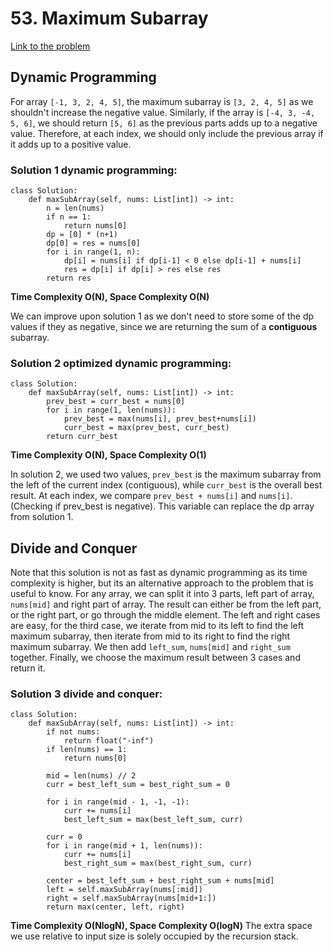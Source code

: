 # 53. Maximum Subarray
[Link to the problem](https://leetcode.com/problems/maximum-subarray/)

## Dynamic Programming

For array `[-1, 3, 2, 4, 5]`, the maximum subarray is `[3, 2, 4, 5]` as we shouldn't increase the negative value.
Similarly, if the array is `[-4, 3, -4, 5, 6]`, we should return `[5, 6]` as the previous parts adds up to a negative value.
Therefore, at each index, we should only include the previous array if it adds up to a positive value.

### Solution 1 dynamic programming:
```
class Solution:
    def maxSubArray(self, nums: List[int]) -> int:
        n = len(nums)
        if n == 1:
            return nums[0]
        dp = [0] * (n+1)
        dp[0] = res = nums[0]
        for i in range(1, n):
            dp[i] = nums[i] if dp[i-1] < 0 else dp[i-1] + nums[i]
            res = dp[i] if dp[i] > res else res
        return res
```
**Time Complexity O(N), Space Complexity O(N)**

We can improve upon solution 1 as we don't need to store some of the dp values if they as negative, since we are returning the sum of a **contiguous** subarray. 

### Solution 2 optimized dynamic programming:
```
class Solution:
    def maxSubArray(self, nums: List[int]) -> int:
        prev_best = curr_best = nums[0]
        for i in range(1, len(nums)):
            prev_best = max(nums[i], prev_best+nums[i])
            curr_best = max(prev_best, curr_best)
        return curr_best
```
**Time Complexity O(N), Space Complexity O(1)**

In solution 2, we used two values, `prev_best` is the maximum subarray from the left of the current index (contiguous), while `curr_best` is the overall best result. 
At each index, we compare `prev_best + nums[i]` and `nums[i]`. (Checking if prev_best is negative). This variable can replace the dp array from solution 1.

## Divide and Conquer

Note that this solution is not as fast as dynamic programming as  its time complexity is higher, but its an alternative approach to the problem that is useful to know.
For any array, we can split it into 3 parts, left part of array, `nums[mid]` and right part of array. The result can either be from the left part, or the right part, or go through the middle element.
The left and right cases are easy, for the third case, we iterate from mid to its left to find the left maximum subarray, then iterate from mid to its right to find the right maximum subarray.
We then add `left_sum`, `nums[mid]` and `right_sum` together. Finally, we choose the maximum result between 3 cases and return it.

### Solution 3 divide and conquer:
```
class Solution:
    def maxSubArray(self, nums: List[int]) -> int:
        if not nums:
            return float("-inf")
        if len(nums) == 1:
            return nums[0]
        
        mid = len(nums) // 2
        curr = best_left_sum = best_right_sum = 0
        
        for i in range(mid - 1, -1, -1):
            curr += nums[i]
            best_left_sum = max(best_left_sum, curr)
        
        curr = 0
        for i in range(mid + 1, len(nums)):
            curr += nums[i]
            best_right_sum = max(best_right_sum, curr)
            
        center = best_left_sum + best_right_sum + nums[mid]
        left = self.maxSubArray(nums[:mid])
        right = self.maxSubArray(nums[mid+1:])
        return max(center, left, right)
```
**Time Complexity O(NlogN), Space Complexity O(logN)**
The extra space we use relative to input size is solely occupied by the recursion stack.
